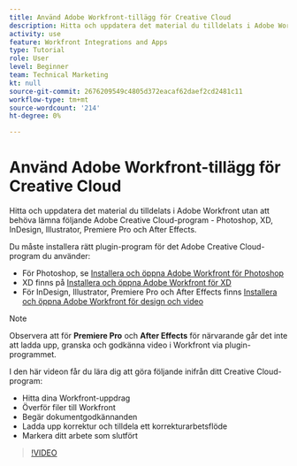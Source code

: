 ```yaml
---
title: Använd Adobe Workfront-tillägg för Creative Cloud
description: Hitta och uppdatera det material du tilldelats i Adobe Workfront utan att behöva lämna följande Adobe Creative Cloud-program - Photoshop, XD, InDesign, Illustrator, Premiere Pro och After Effects
activity: use
feature: Workfront Integrations and Apps
type: Tutorial
role: User
level: Beginner
team: Technical Marketing
kt: null
source-git-commit: 2676209549c4805d372eacaf62daef2cd2481c11
workflow-type: tm+mt
source-wordcount: '214'
ht-degree: 0%

---
```


# Använd Adobe Workfront-tillägg för Creative Cloud

Hitta och uppdatera det material du tilldelats i Adobe Workfront utan att behöva lämna följande Adobe Creative Cloud-program - Photoshop, XD, InDesign, Illustrator, Premiere Pro och After Effects.

Du måste installera rätt plugin-program för det Adobe Creative Cloud-program du använder:

* För Photoshop, se [Installera och öppna Adobe Workfront för Photoshop](https://experienceleague.adobe.com/docs/workfront/using/adobe-workfront-integrations/workfront-for-creative-cloud/install-wf-cc/wf-cc-install-ps.html?)
* XD finns på [Installera och öppna Adobe Workfront för XD](https://experienceleague.adobe.com/docs/workfront/using/adobe-workfront-integrations/workfront-for-creative-cloud/install-wf-cc/wf-adobe-xd-install.html?)
* För InDesign, Illustrator, Premiere Pro och After Effects finns [Installera och öppna Adobe Workfront för design och video](https://experienceleague.adobe.com/docs/workfront/using/adobe-workfront-integrations/workfront-for-creative-cloud/install-wf-cc/wf-install-cc.html?)

>[!NOTE]
>
>Observera att för **Premiere Pro** och **After Effects** för närvarande går det inte att ladda upp, granska och godkänna video i Workfront via plugin-programmet.


I den här videon får du lära dig att göra följande inifrån ditt Creative Cloud-program:

* Hitta dina Workfront-uppdrag
* Överför filer till Workfront
* Begär dokumentgodkännanden
* Ladda upp korrektur och tilldela ett korrekturarbetsflöde
* Markera ditt arbete som slutfört

>[!VIDEO](https://video.tv.adobe.com/v/3415452/?quality=12)
